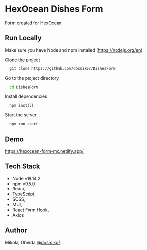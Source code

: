 
# HexOcean Dishes Form

Form created for HexOcean.





## Run Locally

Make sure you have Node and npm installed (https://nodejs.org/en)

Clone the project

```bash
  git clone https://github.com/dosmiko7/DishesForm
```

Go to the project directory

```bash
  cd DishesForm
```

Install dependencies

```bash
  npm install
```

Start the server

```bash
  npm run start
```


## Demo

https://hexocean-form-mo.netlify.app/


## Tech Stack
- Node v18.14.2
- npm v9.5.0
- React, 
- TypeScript, 
- SCSS, 
- MUI, 
- React Form Hook, 
- Axios



## Author

Mikołaj Oberda 
[@dosmiko7](https://www.github.com/dosmiko7)

